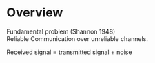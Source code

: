 # Overview

Fundamental problem (Shannon 1948)  
Reliable Communication over unreliable channels.  

Received signal = transmitted signal + noise  
